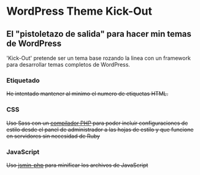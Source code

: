 # WordPress Theme Kick-Out
## El "pistoletazo de salida" para hacer min temas de WordPress

'Kick-Out' pretende ser un tema base rozando la linea con un framework para desarrollar temas completos de WordPress.

### Etiquetado
~~He intentado mantener al minimo el numero de etiquetas HTML.~~

### CSS
~~Uso Sass con un [compilador PHP](http://leafo.net/scssphp/) para poder incluir configuraciones de estilo desde el panel de administrador a las hojas de estilo y que funcione en servidores sin necesidad de Ruby~~

### JavaScript
~~Uso [jsmin-php](https://github.com/rgrove/jsmin-php/) para minificar los archivos de JavaScript~~